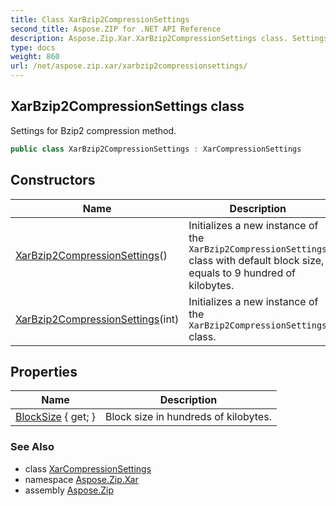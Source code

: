 ```yaml
---
title: Class XarBzip2CompressionSettings
second_title: Aspose.ZIP for .NET API Reference
description: Aspose.Zip.Xar.XarBzip2CompressionSettings class. Settings for Bzip2 compression method
type: docs
weight: 860
url: /net/aspose.zip.xar/xarbzip2compressionsettings/
---
```

## XarBzip2CompressionSettings class

Settings for Bzip2 compression method.

```csharp
public class XarBzip2CompressionSettings : XarCompressionSettings
```

## Constructors

| Name | Description |
| --- | --- |
| [XarBzip2CompressionSettings](xarbzip2compressionsettings/#constructor)() | Initializes a new instance of the `XarBzip2CompressionSettings` class with default block size, equals to 9 hundred of kilobytes. |
| [XarBzip2CompressionSettings](xarbzip2compressionsettings/#constructor_1)(int) | Initializes a new instance of the `XarBzip2CompressionSettings` class. |

## Properties

| Name | Description |
| --- | --- |
| [BlockSize](../../aspose.zip.xar/xarbzip2compressionsettings/blocksize/) { get; } | Block size in hundreds of kilobytes. |

### See Also

* class [XarCompressionSettings](../xarcompressionsettings/)
* namespace [Aspose.Zip.Xar](../../aspose.zip.xar/)
* assembly [Aspose.Zip](../../)


